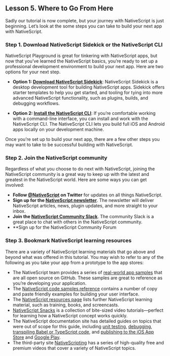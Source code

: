 ## Lesson 5. Where to Go From Here

Sadly our tutorial is now complete, but your journey with NativeScript is just beginning. Let’s look at the some steps you can take to build your next app with NativeScript.

### Step 1. Download NativeScript Sidekick or the NativeScript CLI

NativeScript Playground is great for tinkering with NativeScript apps, but now that you’ve learned the NativeScript basics, you’re ready to set up a professional development environment to build your next app. Here are two options for your next step.

* **Option 1: [Download NativeScript Sidekick](https://www.nativescript.org/nativescript-sidekick)**: NativeScript Sidekick is a desktop development tool for building NativeScript apps. Sidekick offers starter templates to help you get started, and tooling for tying into more advanced NativeScript functionality, such as plugins, builds, and debugging workflows.

* **Option 2: [Install the NativeScript CLI](https://docs.nativescript.org/angular/tutorial/ng-chapter-1)**: If you’re comfortable working with a command-line interface, you can install and work with the NativeScript CLI. The NativeScript CLI lets you build full iOS and Android apps locally on your development machine.

Once you’re set up to build your next app, there are a few other steps you may want to take to be successful building with NativeScript.

### Step 2. Join the NativeScript community

Regardless of what you choose to do next with NativeScript, joining the NativeScript community is a great way to keep up with the latest and greatest in the NativeScript world. Here are some ways you can get involved:

- **Follow [@NativeScript](https://twitter.com/nativescript) on Twitter** for updates on all things NativeScript.
- **Sign up for the [NativeScript newsletter](https://www.nativescript.org/nativescript-newsletter)**. The newsletter will deliver NativeScript articles, news, plugin updates, and more straight to your inbox.
- **Join the [NativeScript Community Slack](http://developer.telerik.com/wp-login.php?action=slack-invitation)**. The community Slack is a great place to chat with others in the NativeScript community.
- **Sign up for the NativeScript Community Forum

### Step 3. Bookmark NativeScript learning resources

There are a variety of NativeScript learning materials that go above and beyond what was offered in this tutorial. You may wish to refer to any of the following as you take your app from a prototype to the app stores:

- The NativeScript team provides a series of [real-world app samples](https://www.nativescript.org/app-samples-with-code) that are all open source on GitHub. These samples are great to reference as you’re developing your application.
- The [NativeScript code samples reference](http://docs.nativescript.org/angular/code-samples/overview) contains a number of copy and paste friendly examples for building your user interface.
- The [NativeScript resources page](https://www.nativescript.org/resources) lists further NativeScript learning material, such as training, books, and screencasts.
- [NativeScript Snacks](http://www.nativescriptsnacks.com/) is a collection of bite-sized video tutorials—perfect for learning how a NativeScript concept works quickly.
- The NativeScript documentation site has detailed guides on topics that were out of scope for this guide, including [unit testing](http://docs.nativescript.org/core-concepts/testing), [debugging](http://docs.nativescript.org/core-concepts/debugging), [transpiling Babel or TypeScript code](http://docs.nativescript.org/core-concepts/transpilers), and [publishing to the iOS App Store](http://docs.nativescript.org/core-concepts/publishing-ios-apps) and [Google Play](http://docs.nativescript.org/core-concepts/publishing-android-apps).
- The third-party site [NativeScripting](https://nativescripting.com/) has a series of high-quality free and premium videos that cover a variety of NativeScript topics.

